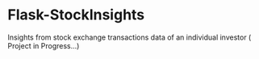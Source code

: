 # Flask-StockInsights

Insights from stock exchange transactions data of an individual investor ( Project in Progress...)
